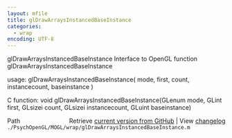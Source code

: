 ```yaml
---
layout: mfile
title: glDrawArraysInstancedBaseInstance
categories:
  - wrap
encoding: UTF-8
---
```


glDrawArraysInstancedBaseInstance  Interface to OpenGL function glDrawArraysInstancedBaseInstance  

usage:  glDrawArraysInstancedBaseInstance( mode, first, count, instancecount, baseinstance )  

C function:  void glDrawArraysInstancedBaseInstance(GLenum mode, GLint first, GLsizei count, GLsizei instancecount, GLuint baseinstance)  


<div class="code_header" style="text-align:right;">
  <span style="float:left;">Path&nbsp;&nbsp;</span> <span class="counter">Retrieve <a href=
  "https://raw.github.com/Psychtoolbox-3/Psychtoolbox-3/beta/./PsychOpenGL/MOGL/wrap/glDrawArraysInstancedBaseInstance.m">current version from GitHub</a> | View <a href=
  "https://github.com/Psychtoolbox-3/Psychtoolbox-3/commits/beta/./PsychOpenGL/MOGL/wrap/glDrawArraysInstancedBaseInstance.m">changelog</a></span>
</div>
<div class="code">
  <code>./PsychOpenGL/MOGL/wrap/glDrawArraysInstancedBaseInstance.m</code>
</div>
